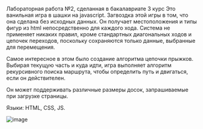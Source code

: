 Лабораторная работа №2, сделанная в бакалавриате 3 курс
Это ванильная игра в шашки на javascript. 
Загвоздка этой игры в том, что она сделана без исходных данных. Он получает местоположения и типы фигур из html непосредственно для каждого хода. Система не применяет никаких правил, кроме стандартных диагональных ходов и цепочек переходов, поскольку сохраняются только данные, выбранные для перемещения.

Самое интересное в этом было создание алгоритма цепочки прыжков. Выбирая текущую часть и куда идти, игра выполняет алгоритм рекурсивного поиска маршрута, чтобы определить путь и двигаться, если он действителен.

Он может поддерживать различные размеры досок, запрашиваемые при загрузке страницы.

Языки: HTML, CSS, JS.
<br>

![image](https://user-images.githubusercontent.com/48648751/197193072-6812f439-1d37-4a6f-9804-071016e6168c.png)
